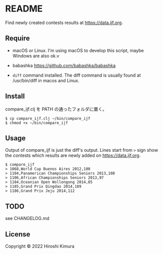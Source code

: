 # README

Find newly created contests results at https://data.ijf.org.

## Require

* macOS or Linux. I'm using macOS to develop this script,
maybe Windows are also ok.v

* babashka
https://github.com/babashka/babashka

* `diff` command installed.
The diff command is usually found at /usr/bin/diff in macos and Linux.

## Install
compare_ijf.clj を PATH の通ったフォルダに置く。

    $ cp compare_ijf.clj ~/bin/compare_ijf
    $ chmod +x ~/bin/compare_ijf

## Usage

Output of compare_ijf is just the diff's output.
Lines start from `>` sign show the contests which results are newly added on
https://data.ijf.org.

```
$ compare_ijf
> 1068,World Cup Buenos Aires 2012,100
> 1104,Panamerican Championships Seniors 2013,108
> 1106,African Championships Seniors 2013,97
> 1184,Oceanian Open Wollongong 2014,85
> 1185,Grand Prix Qingdao 2014,109
> 1186,Grand Prix Jeju 2014,112
```

## TODO

see CHANGELOG.md

## License

Copyright &copy; 2022 Hiroshi Kimura
